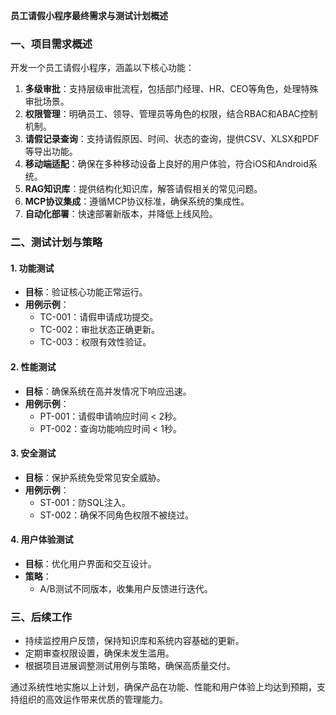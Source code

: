 **员工请假小程序最终需求与测试计划概述**

### 一、项目需求概述
开发一个员工请假小程序，涵盖以下核心功能：
1. **多级审批**：支持层级审批流程，包括部门经理、HR、CEO等角色，处理特殊审批场景。
2. **权限管理**：明确员工、领导、管理员等角色的权限，结合RBAC和ABAC控制机制。
3. **请假记录查询**：支持请假原因、时间、状态的查询，提供CSV、XLSX和PDF等导出功能。
4. **移动端适配**：确保在多种移动设备上良好的用户体验，符合iOS和Android系统。
5. **RAG知识库**：提供结构化知识库，解答请假相关的常见问题。
6. **MCP协议集成**：遵循MCP协议标准，确保系统的集成性。
7. **自动化部署**：快速部署新版本，并降低上线风险。

### 二、测试计划与策略
#### 1. 功能测试
- **目标**：验证核心功能正常运行。
- **用例示例**：
  - TC-001：请假申请成功提交。
  - TC-002：审批状态正确更新。
  - TC-003：权限有效性验证。

#### 2. 性能测试
- **目标**：确保系统在高并发情况下响应迅速。
- **用例示例**：
  - PT-001：请假申请响应时间 < 2秒。
  - PT-002：查询功能响应时间 < 1秒。

#### 3. 安全测试
- **目标**：保护系统免受常见安全威胁。
- **用例示例**：
  - ST-001：防SQL注入。
  - ST-002：确保不同角色权限不被绕过。

#### 4. 用户体验测试
- **目标**：优化用户界面和交互设计。
- **策略**：
  - A/B测试不同版本，收集用户反馈进行迭代。

### 三、后续工作
- 持续监控用户反馈，保持知识库和系统内容基础的更新。
- 定期审查权限设置，确保未发生滥用。
- 根据项目进展调整测试用例与策略，确保高质量交付。

通过系统性地实施以上计划，确保产品在功能、性能和用户体验上均达到预期，支持组织的高效运作带来优质的管理能力。
